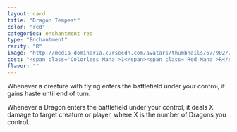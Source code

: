 ```yaml
---
layout: card
title: "Dragon Tempest"
color: "red"
categories: enchantment red
type: "Enchantment"
rarity: "R"
image: "http://media-dominaria.cursecdn.com/avatars/thumbnails/67/902/200/283/635608913317976503.png"
cost: "<span class='Colorless Mana'>1</span><span class='Red Mana'>R</span>"
flavor: ""
---
```


Whenever a creature with flying enters the battlefield under your control, it gains haste until end of turn.

Whenever a Dragon enters the battlefield under your control, it deals X damage to target creature or player, where X is the number of Dragons you control.
